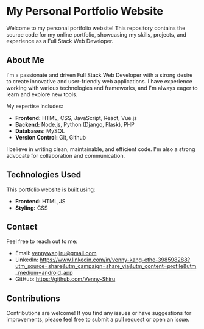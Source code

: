 # My Personal Portfolio Website

Welcome to my personal portfolio website! This repository contains the source code for my online portfolio, showcasing my skills, projects, and experience as a Full Stack Web Developer.

## About Me

I'm a passionate and driven Full Stack Web Developer with a strong desire to create innovative and user-friendly web applications. I have experience working with various technologies and frameworks, and I'm always eager to learn and explore new tools.

My expertise includes:

* **Frontend:** HTML, CSS, JavaScript, React, Vue.js
* **Backend:** Node.js, Python (Django, Flask), PHP
* **Databases:** MySQL
* **Version Control:** Git, Github

I believe in writing clean, maintainable, and efficient code. I'm also a strong advocate for collaboration and communication.

## Technologies Used

This portfolio website is built using:

* **Frontend:** HTML,JS
* **Styling:** CSS

## Contact

Feel free to reach out to me:

* Email: vennywanjiru@gmail.com
* LinkedIn: https://www.linkedin.com/in/venny-kang-ethe-398598288?utm_source=share&utm_campaign=share_via&utm_content=profile&utm_medium=android_app
* GitHub: https://github.com/Venny-Shiru

## Contributions

Contributions are welcome! If you find any issues or have suggestions for improvements, please feel free to submit a pull request or open an issue.
